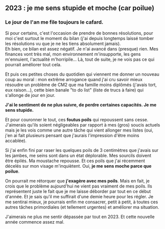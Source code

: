 ## 2023 : je me sens stupide et moche (car poilue)

### Le jour de l'an me file toujours le cafard.

Si pour certains, c'est l'occasion de prendre de bonnes résolutions, pour moi c'est surtout le moment du bilan (j'ai depuis longtemps laissé tomber les résolutions vu que je ne les tiens absolument jamais).  
Eh bien, ce bilan est assez négatif. Je n'ai avancé dans (presque) rien. Mes finances vont très mal, mon environnement m'insupporte, les gens m'ennuient, l'actualité m'horripile... Là, tout de suite, je ne vois pas ce qui pourrait améliorer tout cela.

Et puis ces petites choses du quotidien qui viennent me donner un nouveau coup au moral : mon extrême arrogance quand j'ai cru savoir mieux résoudre un problème de CM2 que ma famille moins diplômés (j'avais tort, eux raison...), cette bien banale "to do list" (liste de trucs à faire) qui s'allonge de jour en jour.

**J'ai le sentiment de ne plus suivre, de perdre certaines capacités. Je me sens stupide.**

Et pour couronner le tout, ces **foutus poils** qui repoussent sans cesse. J'aimerais qu'ils soient négligeables par rapport à mes (gros) soucis actuels mais je les vois comme une autre tâche qui vient allonger mes listes (oui, j'en ai fait plusieurs pensant que j'aurais l'impression d'être moins accablée).

Si j'ai enfin fini par raser les quelques poils de 3 centimètres que j'avais sur les jambes, me seins sont dans un état déplorable. Mes sourcils doivent être épilés. Ma moustache repousse. Et ces poils que j'ai récemment décelés sur mon visage m'inquiètent. Oui, **je me sens moche parce que poilue**.

On pourrait me rétorquer que **j'exagère avec mes poils**. Mais en fait, je crois que le problème aujourd'hui ne vient pas vraiment de mes poils. Ils représentent juste le fait que je me laisse déborder par tout en ce début d'année. Et je sais qu'il me suffirait d'une demie heure pour les régler. Je me sentirai mieux, je pourrais enfin me consacrer, petit à petit, à toutes ces autres tâches primordiales (et tellement urgentes) et améliorer ma situation.

J'aimerais ne plus me sentir dépassée par tout en 2023. Et cette nouvelle année commence assez mal.